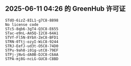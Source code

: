 ## 2025-06-11 04:26 的 GreenHub 许可证
```
STdO-6izZ-8IL1-g7C8-8898
No license code
STc5-8qb6-3gT4-Q3C8-E655
STac-e9nL-Am5Q-I2C8-64A1
STVf-Fl5N-8YbX-ZeC8-BFD1
STRN-0Ttj-ozyI-WiC8-9244
STRJ-EefJ-ud3t-O5C8-74D0
STPu-9ah8-i01g-utC8-79EF
STPj-jNvG-dA0B-DJC8-C6AA
STPA-mj8G-ncLG-GUC8-C8BD
```
